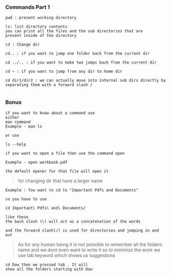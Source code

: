 ### Commands Part 1 

~~~
pwd : present working directory 

ls: list directory contents
you can print all the files and the sub directories that are 
present inside of the directory 

cd : Change dir 

cd.. : if you want to jump one folder back from the current dir

cd ../.. : if you want to make two jumps back from the current dir

cd ~ : if you want to jump from any dir to home dir

cd dir1/dir2 : we can actually move into internal sub dirs directly by separating them with a forward slash / 


~~~

### Bonus

~~~
if you want to know about a command use 
either 
man command 
Example - man ls 

or use 

ls --help

if you want to open a file then use the command open 

Example - open workbook.pdf 

the default opener for that file will open it 

~~~

> for changing dir that have a larger name 

~~~
Example : You want to cd to "Important Pdfs and Documents" 

so you have to use 

cd Important\ Pdfs\ and\ Documents/ 

like these 
the back slash (\) will act as a concatenation of the words 

and the forward slash(/) is used for directories and jumping in and out 
~~~

> As for any human being it is not possible to remember all the folders name and we dont even want to write it 
so to minimize the work we use tab keyword which shows us suggestions 

~~~
cd Dow then we pressed tab . It will 
show all the folders starting with Dow 

~~~
